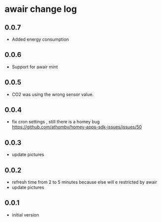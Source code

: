 # awair change log

## 0.0.7
- Added energy consumption

## 0.0.6
- Support for awair mint

## 0.0.5
- CO2 was using the wrong sensor value.

## 0.0.4
- fix cron settings , still there is a homey bug https://github.com/athombv/homey-apps-sdk-issues/issues/50

## 0.0.3 
- update pictures

## 0.0.2 
- refresh time from 2 to 5 minutes because else will e restricted by awair
- update pictures

## 0.0.1 
- initial version